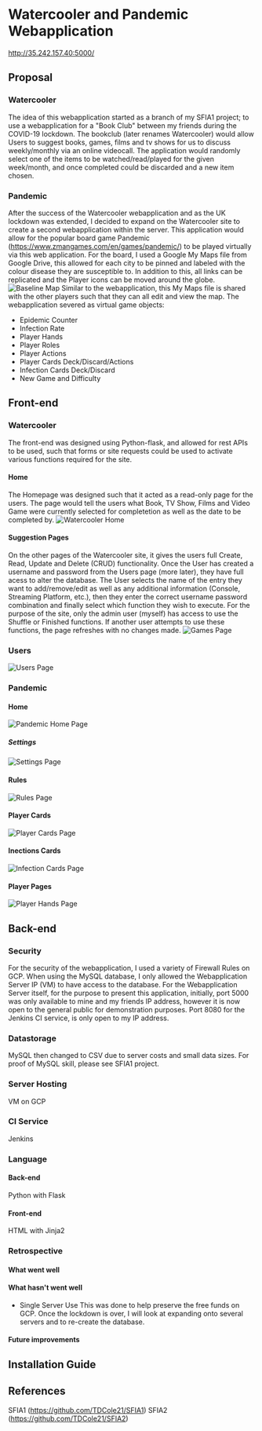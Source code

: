 # Watercooler and Pandemic Webapplication
http://35.242.157.40:5000/
## Proposal
### Watercooler
The idea of this webapplication started as a branch of my SFIA1 project; to use a webapplication for a "Book Club" between my friends during the COVID-19 lockdown.
The bookclub (later renames Watercooler) would allow Users to suggest books, games, films and tv shows for us to discuss weekly/monthly via an online videocall.
The application would randomly select one of the items to be watched/read/played for the given week/month, and once completed could be discarded and a new item chosen.
### Pandemic
After the success of the Watercooler webapplication and as the UK lockdown was extended, I decided to expand on the Watercooler site to create a second webapplication within the server.
This application would allow for the popular board game Pandemic (https://www.zmangames.com/en/games/pandemic/) to be played virtually via this web application.
For the board, I used a Google My Maps file from Google Drive, this allowed for each city to be pinned and labeled with the colour disease they are susceptible to. In addition to this, all links can be replicated and the Player icons can be moved around the globe.
![Baseline Map](https://i.imgur.com/zWOwx0r.png)
Similar to the webapplication, this My Maps file is shared with the other players such that they can all edit and view the map.
The webapplication severed as virtual game objects:
+ Epidemic Counter
+ Infection Rate
+ Player Hands
+ Player Roles
+ Player Actions
+ Player Cards Deck/Discard/Actions
+ Infection Cards Deck/Discard
+ New Game and Difficulty
## Front-end
### Watercooler
The front-end was designed using Python-flask, and allowed for rest APIs to be used, such that forms or site requests could be used to activate various functions required for the site.
#### Home
The Homepage was designed such that it acted as a read-only page for the users. The page would tell the users what Book, TV Show, Films and Video Game were currently selected for completetion as well as the date to be completed by.
![Watercooler Home](https://i.imgur.com/zIeRhT7.png)
#### Suggestion Pages
On the other pages of the Watercooler site, it gives the users full Create, Read, Update and Delete (CRUD) functionality. Once the User has created a username and password from the Users page (more later), they have full acess to alter the database. The User selects the name of the entry they want to add/remove/edit as well as any additional information (Console, Streaming Platform, etc.), then they enter the correct username password combination and finally select which function they wish to execute.
For the purpose of the site, only the admin user (myself) has access to use the Shuffle or Finished functions. If another user attempts to use these functions, the page refreshes with no changes made.
![Games Page](https://i.imgur.com/dmi6XrS.png)
### Users
![Users Page](https://i.imgur.com/sUBff9O.png)
### Pandemic
#### Home
![Pandemic Home Page](https://i.imgur.com/gjTv7Ca.png)
##### Settings
![Settings Page](https://i.imgur.com/ABh9l43.png)
#### Rules
![Rules Page](https://i.imgur.com/6byJQMy.png)
#### Player Cards
![Player Cards Page](https://i.imgur.com/aGFthvu.png)
#### Inections Cards
![Infection Cards Page](https://i.imgur.com/eavpoWc.png)
#### Player Pages
![Player Hands Page](https://i.imgur.com/7eTEBF5.png)
## Back-end
### Security
For the security of the webapplication, I used a variety of Firewall Rules on GCP.
When using the MySQL database, I only allowed the Webapplication Server IP (VM) to have access to the database.
For the Webapplication Server itself, for the purpose to present this application, initially, port 5000 was only available to mine and my friends IP address, however it is now open to the general public for demonstration purposes.
Port 8080 for the Jenkins CI service, is only open to my IP address.
### Datastorage
MySQL then changed to CSV due to server costs and small data sizes.
For proof of MySQL skill, please see SFIA1 project.
### Server Hosting
VM on GCP
### CI Service
Jenkins
### Language
#### Back-end
Python with Flask
#### Front-end
HTML with Jinja2
### Retrospective
#### What went well
#### What hasn't went well
+ Single Server Use
This was done to help preserve the free funds on GCP.
Once the lockdown is over, I will look at expanding onto several servers and to re-create the database.
#### Future improvements
## Installation Guide
## References
SFIA1 (https://github.com/TDCole21/SFIA1)
SFIA2 (https://github.com/TDCole21/SFIA2)
